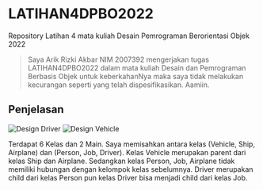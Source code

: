 # LATIHAN4DPBO2022

Repository Latihan 4 mata kuliah Desain Pemrograman Berorientasi Objek 2022

> Saya Arik Rizki Akbar NIM 2007392 mengerjakan tugas LATIHAN4DPBO2022
> dalam mata kuliah Desain dan Pemrograman Berbasis Objek
> untuk keberkahanNya maka saya tidak melakukan kecurangan seperti yang telah dispesifikasikan. Aamiin.

## Penjelasan

![Design Driver](https://user-images.githubusercontent.com/99251032/156938762-3d0281e5-bbfd-4f1d-86e6-3dda6f6ea662.png)
![Design Vehicle](https://user-images.githubusercontent.com/99251032/156938764-1c0db9be-606e-47f4-a17d-b85edea74a45.png)

Terdapat 6 Kelas dan 2 Main.
Saya memisahkan antara kelas (Vehicle, Ship, Airplane) dan (Person, Job, Driver). Kelas Vehicle merupakan parent dari kelas Ship dan Airplane. Sedangkan kelas Person, Job, Airplane tidak memiliki hubungan dengan kelompok kelas sebelumnya. Driver merupakan child dari kelas Person pun kelas Driver bisa menjadi child dari kelas Job.
